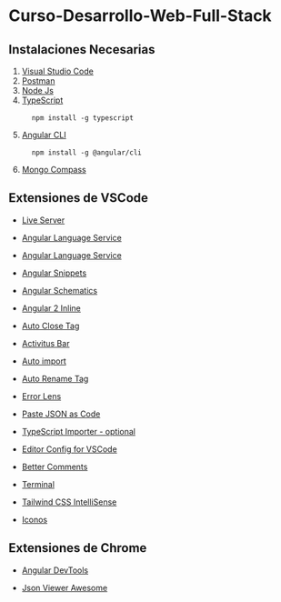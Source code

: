 # Curso-Desarrollo-Web-Full-Stack

## Instalaciones Necesarias

1. <a href="https://code.visualstudio.com/">Visual Studio Code</a>
2. <a href="https://www.postman.com/">Postman</a>
3. <a href="https://nodejs.org/en/">Node Js</a>
4. <a href="https://www.typescriptlang.org/">TypeScript</a>
   <pre>
     <code>npm install -g typescript</code>
   </pre>
6. <a href="https://angular.io/">Angular CLI</a>
   <pre>
     <code>npm install -g @angular/cli</code>
   </pre>
8. <a href="https://www.mongodb.com/">Mongo Compass</a>


## Extensiones de VSCode

<ul>
   <li>
    <p dir="auto"><a href="https://marketplace.visualstudio.com/items?itemName=ritwickdey.LiveServer" rel="nofollow">Live Server</a></p>
  </li>
  <li>
    <p dir="auto"><a href="https://marketplace.visualstudio.com/items?itemName=Angular.ng-template" rel="nofollow">Angular Language Service</a></p>
  </li>
  <li>
    <p dir="auto"><a href="https://marketplace.visualstudio.com/items?itemName=Angular.ng-template" rel="nofollow">Angular Language Service</a></p>
  </li>
  <li>
    <p dir="auto"><a href="https://marketplace.visualstudio.com/items?itemName=johnpapa.Angular2" rel="nofollow">Angular Snippets</a></p>
  </li>
  <li>
    <p dir="auto"><a href="https://marketplace.visualstudio.com/items?itemName=cyrilletuzi.angular-schematics" rel="nofollow">Angular Schematics</a></p>
  </li>
  <li>
    <p dir="auto"><a href="https://marketplace.visualstudio.com/items?itemName=natewallace.angular2-inline" rel="nofollow">Angular 2 Inline</a></p>
  </li>
  <li>
    <p dir="auto"><a href="https://marketplace.visualstudio.com/items?itemName=formulahendry.auto-close-tag" rel="nofollow">Auto Close Tag</a></p>
  </li>
  <li>
    <p dir="auto"><a href="https://marketplace.visualstudio.com/items?itemName=Gruntfuggly.activitusbar" rel="nofollow">Activitus Bar</a></p>
  </li>
  <li>
    <p dir="auto"><a href="https://marketplace.visualstudio.com/items?itemName=steoates.autoimport" rel="nofollow">Auto import</a></p>
  </li>
  <li>
    <p dir="auto"><a href="https://marketplace.visualstudio.com/items?itemName=formulahendry.auto-rename-tag" rel="nofollow">Auto Rename Tag</a></p>
  </li>
  <li>
    <p dir="auto"><a href="https://marketplace.visualstudio.com/items?itemName=usernamehw.errorlens" rel="nofollow">Error Lens</a></p>
  </li>
  <li>
    <p dir="auto"><a href="https://marketplace.visualstudio.com/items?itemName=quicktype.quicktype" rel="nofollow">Paste JSON as Code</a></p>
  </li>
  <li>
    <p dir="auto"><a href="https://marketplace.visualstudio.com/items?itemName=pmneo.tsimporter" rel="nofollow">TypeScript Importer - optional</a></p>
  </li>
  <li>
    <p dir="auto"><a href="https://marketplace.visualstudio.com/items?itemName=EditorConfig.EditorConfig" rel="nofollow">Editor Config for VSCode</a></p>
  </li>
  <li>
    <p dir="auto"><a href="https://marketplace.visualstudio.com/items?itemName=aaron-bond.better-comments" rel="nofollow">Better Comments</a></p>
  </li>
  <li>
    <p dir="auto"><a href="https://marketplace.visualstudio.com/items?itemName=formulahendry.terminal" rel="nofollow">Terminal</a></p>
  </li>
  <li>
    <p dir="auto"><a href="https://marketplace.visualstudio.com/items?itemName=bradlc.vscode-tailwindcss" rel="nofollow">Tailwind CSS IntelliSense</a></p>
  </li>
  <li>
    <p dir="auto"><a href="https://marketplace.visualstudio.com/items?itemName=PKief.material-icon-theme" rel="nofollow">Iconos</a></p>
  </li>
</ul>

## Extensiones de Chrome
<ul>
  <li>
  <p dir="auto"><a href="https://chrome.google.com/webstore/detail/angular-devtools/ienfalfjdbdpebioblfackkekamfmbnh/related" rel="nofollow">Angular DevTools</a></p>
  </li>
  <li>
  <p dir="auto"><a href="https://chrome.google.com/webstore/detail/json-viewer-pro/eifflpmocdbdmepbjaopkkhbfmdgijcc" rel="nofollow">Json Viewer Awesome</a></p>
  </li>
</ul>

